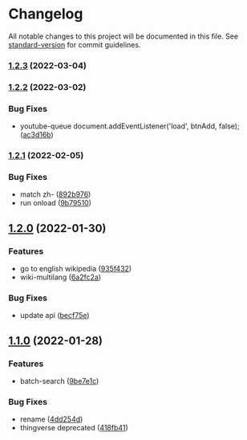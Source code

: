 # Changelog

All notable changes to this project will be documented in this file. See [standard-version](https://github.com/conventional-changelog/standard-version) for commit guidelines.

### [1.2.3](https://github.com/snomiao/userscript.js/compare/v1.2.2...v1.2.3) (2022-03-04)

### [1.2.2](https://github.com/snomiao/userscript.js/compare/v1.2.1...v1.2.2) (2022-03-02)


### Bug Fixes

* youtube-queue document.addEventListener('load', btnAdd, false); ([ac3d16b](https://github.com/snomiao/userscript.js/commit/ac3d16b48da29c0aa17be5f49513a87aa1c18c08))

### [1.2.1](https://github.com/snomiao/userscript.js/compare/v1.2.0...v1.2.1) (2022-02-05)

### Bug Fixes

- match zh- ([892b976](https://github.com/snomiao/userscript.js/commit/892b976aeec1bea8584c751ca713843c84a0436d))
- run onload ([9b79510](https://github.com/snomiao/userscript.js/commit/9b79510208b393e5536e204e6a5226e5af4d0dad))

## [1.2.0](https://github.com/snomiao/userscript.js/compare/v1.1.0...v1.2.0) (2022-01-30)

### Features

- go to english wikipedia ([935f432](https://github.com/snomiao/userscript.js/commit/935f432804ff105aa59f422825bc382f3aa766fb))
- wiki-multilang ([6a2fc2a](https://github.com/snomiao/userscript.js/commit/6a2fc2a8d91030cd0eeda774998efaa79e42a966))

### Bug Fixes

- update api ([becf75e](https://github.com/snomiao/userscript.js/commit/becf75e48336f0ecb13da6edbcd7135e64845b90))

## [1.1.0](https://github.com/snomiao/userscript.js/compare/v1.0.12...v1.1.0) (2022-01-28)

### Features

- batch-search ([9be7e1c](https://github.com/snomiao/userscript.js/commit/9be7e1c20a362d1e4d2af58811a24ec1bc5f5eed))

### Bug Fixes

- rename ([4dd254d](https://github.com/snomiao/userscript.js/commit/4dd254d8239c97b303c7fe010325f900a0ab9fae))
- thingverse deprecated ([418fb41](https://github.com/snomiao/userscript.js/commit/418fb41cfe041f641d371130f3071fc14242ab5c))
